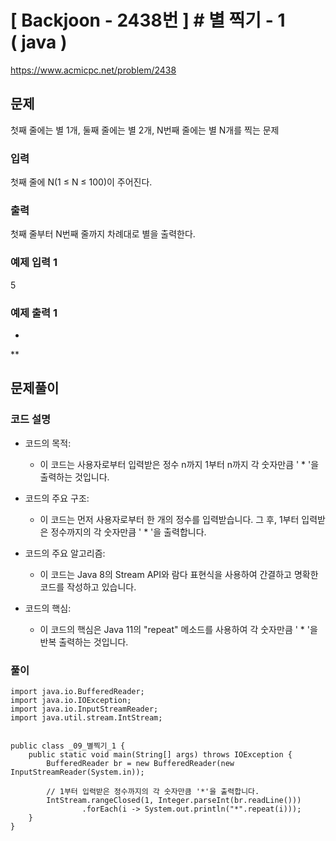 # \[ Backjoon - 2438번 \] # 별 찍기 - 1 ( java )
https://www.acmicpc.net/problem/2438
## 문제

첫째 줄에는 별 1개, 둘째 줄에는 별 2개, N번째 줄에는 별 N개를 찍는 문제

### 입력

첫째 줄에 N(1 ≤ N ≤ 100)이 주어진다.

### 출력

첫째 줄부터 N번째 줄까지 차례대로 별을 출력한다.

### 예제 입력 1 

5

### 예제 출력 1 

*
**


## 문제풀이
### 코드 설명
- 코드의 목적:
    
    - 이 코드는 사용자로부터 입력받은 정수 n까지 1부터 n까지 각 숫자만큼 ' * '을 출력하는 것입니다.
- 코드의 주요 구조:
    
    - 이 코드는 먼저 사용자로부터 한 개의 정수를 입력받습니다. 그 후, 1부터 입력받은 정수까지의 각 숫자만큼 ' * '을 출력합니다.
- 코드의 주요 알고리즘:
    
    - 이 코드는 Java 8의 Stream API와 람다 표현식을 사용하여 간결하고 명확한 코드를 작성하고 있습니다.
- 코드의 핵심:
    
    - 이 코드의 핵심은 Java 11의 "repeat" 메소드를 사용하여 각 숫자만큼 ' * '을 반복 출력하는 것입니다.

### 풀이

```
import java.io.BufferedReader;
import java.io.IOException;
import java.io.InputStreamReader;
import java.util.stream.IntStream;


public class _09_별찍기_1 {
    public static void main(String[] args) throws IOException {
        BufferedReader br = new BufferedReader(new InputStreamReader(System.in));

        // 1부터 입력받은 정수까지의 각 숫자만큼 '*'을 출력합니다.
        IntStream.rangeClosed(1, Integer.parseInt(br.readLine()))
                .forEach(i -> System.out.println("*".repeat(i)));
    }
}

```
